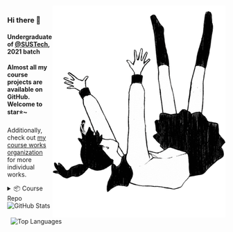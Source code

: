 <img align='right' src="img/UnhappyRefrainCover.png" width='400px'>

### Hi there 👋

#### Undergraduate of [@SUSTech](https://www.sustech.edu.cn/en/), 2021 batch

#### Almost all my course projects are available on GitHub. Welcome to star⭐~

Additionally, check out [my course works organization](https://github.com/octcarp-courses) for more individual works.

<details>
<summary>📦 Course Repo </summary>

Course Project Repositories:

- [【Java1A - 国际象棋】CS102/109A Java: Chess ](https://github.com/OctCarp/SUSTech_CS102A-JavaA_S22_Proj-Chess)
- [【数字逻辑 - 小车】CS207 DD: "A Real Car"](https://github.com/OctCarp/SUSTech_CS207-DD_2022f_Project-a-real-car)
- [【计组 - 单周期 CPU】CS202 Organization: Single Cycle CPU](https://github.com/OctCarp/SUSTech_CS202-Organization_2023s_Project-CPU)
- [【数据库 - 论坛】CS307 DB: Forum Database](https://github.com/OctCarp/SUSTech_CS307-DB_2023s_Projects)
- [【计网 - Ryu SDN】CS305 Network: Ryu Controller SDN](https://github.com/OctCarp/SUSTech_CS305-Network_2023s_Project-Ryu)
- [【OOAD - 宿舍选择】 CS309 OOAD: Dormitory Selection](https://github.com/OctCarp/SUSTech_CS309-OOAD_F23_Proj-Dorm-Select)
- [【嵌入式 - “智能手表”】CS301 Embedded Syst.: "Smart Watch"](https://github.com/Mark4551124015/SUSTech_CS301_Project)
- [【C++ - 递归推箱】CS205 C/C++: Recurse Box](https://github.com/SUSTech-CPP-Recurse-Box/Sokoban)
- [【Java2 - 爬虫与可视化】 CS209A Java2: Data Crawling & Visualization ](https://github.com/OctCarp/SUSTech_CS209A-Java2_F24_Proj)

</details>


<div align="left">
  <picture style="margin-right: 0.5rem;">
    <source
      srcset="https://github-readme-stats.vercel.app/api?username=OctCarp&show_icons=true&count_private=true&hide_rank=true&hide_border=true&disable_animations=true&theme=apprentice"
      media="(prefers-color-scheme: dark)" />
    <img height="180em"
      src="https://github-readme-stats.vercel.app/api?username=OctCarp&show_icons=true&count_private=true&hide_rank=true&hide_border=false&disable_animations=true&theme=graywhite"
      alt="GitHub Stats" />
  </picture>
  <picture style="margin-left: 0.5rem;">
    <source
      srcset="https://github-readme-stats.vercel.app/api/top-langs/?username=OctCarp&layout=compact&hide=tex&langs_count=8&hide_progress=true&size_weight=0.5&count_weight=0.5&hide_border=true&disable_animations=true&theme=apprentice"
      media="(prefers-color-scheme: dark)" />
    <img height="180em"
      src="https://github-readme-stats.vercel.app/api/top-langs/?username=OctCarp&layout=compact&hide=tex&langs_count=8&hide_progress=true&size_weight=0.5&count_weight=0.5&hide_border=false&disable_animations=true&theme=graywhite"
      alt="Top Languages" />
  </picture>
</div>


